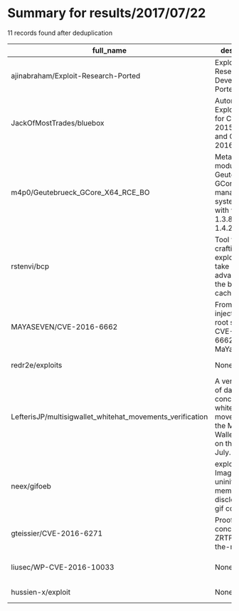 
# Summary for results/2017/07/22
    
11 records found after deduplication

| full_name | description | html_url | matched_list | matched_count | pushed_at | size | stargazers_count | language | forks_count | vul_ids |
|-----------------------------------------------------------|--------------------------------------------------------------------------------------------------------------|------------------------------------------------------------------------------|-----------------------------------------|-----------------|---------------------------|--------|--------------------|------------|---------------|------------------------------------|
| ajinabraham/Exploit-Research-Ported | Exploit Research & Development - Ported Exploits | https://github.com/ajinabraham/Exploit-Research-Ported | ['exploit'] | 1 | 2017-07-22 16:59:04+00:00 | 5 | 7 | Python | 12 | [] |
| JackOfMostTrades/bluebox | Automated Exploit Toolkit for CVE-2015-6095 and CVE-2016-0049 | https://github.com/JackOfMostTrades/bluebox | ['exploit'] | 1 | 2017-07-22 19:22:55+00:00 | 20 | 51 | Python | 23 | ['CVE-2015-6095', 'CVE-2016-0049'] |
| m4p0/Geutebrueck_GCore_X64_RCE_BO | Metasploit module for Geutebrueck GCore "video management" system. Tested with version 1.3.8.42 and 1.4.2.37 | https://github.com/m4p0/Geutebrueck_GCore_X64_RCE_BO | ['metasploit module OR payload', 'rce'] | 2 | 2017-07-22 13:04:38+00:00 | 55 | 6 | Ruby | 2 | [] |
| rstenvi/bcp | Tool to help in crafting exploits that take advantage of the browser cache. | https://github.com/rstenvi/bcp | ['exploit'] | 1 | 2017-07-22 13:36:36+00:00 | 12 | 0 | Python | 0 | [] |
| MAYASEVEN/CVE-2016-6662 | From SQL injection to root shell with CVE-2016-6662 by MaYaSeVeN | https://github.com/MAYASEVEN/CVE-2016-6662 | ['cve-2'] | 1 | 2017-07-22 07:13:28+00:00 | 8 | 22 | Python | 9 | ['CVE-2016-6662'] |
| redr2e/exploits | None | https://github.com/redr2e/exploits | ['exploit'] | 1 | 2017-07-22 09:54:58+00:00 | 3 | 18 | HTML | 10 | [] |
| LefterisJP/multisigwallet_whitehat_movements_verification | A verification of data concerning whitehat movements on the Multisig Wallet exploit on the 19th of July. | https://github.com/LefterisJP/multisigwallet_whitehat_movements_verification | ['exploit'] | 1 | 2017-07-22 20:48:55+00:00 | 77 | 1 | Python | 1 | [] |
| neex/gifoeb | exploit for ImageMagick's uninitialized memory disclosure in gif coder | https://github.com/neex/gifoeb | ['exploit'] | 1 | 2017-07-22 03:39:07+00:00 | 20 | 249 | Python | 60 | [] |
| gteissier/CVE-2016-6271 | Proof of concept for ZRTP man-in-the-middle | https://github.com/gteissier/CVE-2016-6271 | ['cve-2'] | 1 | 2017-07-22 00:06:51+00:00 | 34 | 5 | Python | 2 | ['CVE-2016-6271'] |
| liusec/WP-CVE-2016-10033 | None | https://github.com/liusec/WP-CVE-2016-10033 | ['cve-2'] | 1 | 2017-07-22 03:22:48+00:00 | 18 | 0 | ApacheConf | 0 | ['CVE-2016-10033'] |
| hussien-x/exploit | None | https://github.com/hussien-x/exploit | ['exploit'] | 1 | 2017-07-22 20:09:37+00:00 | 2 | 0 | Python | 2 | [] |
